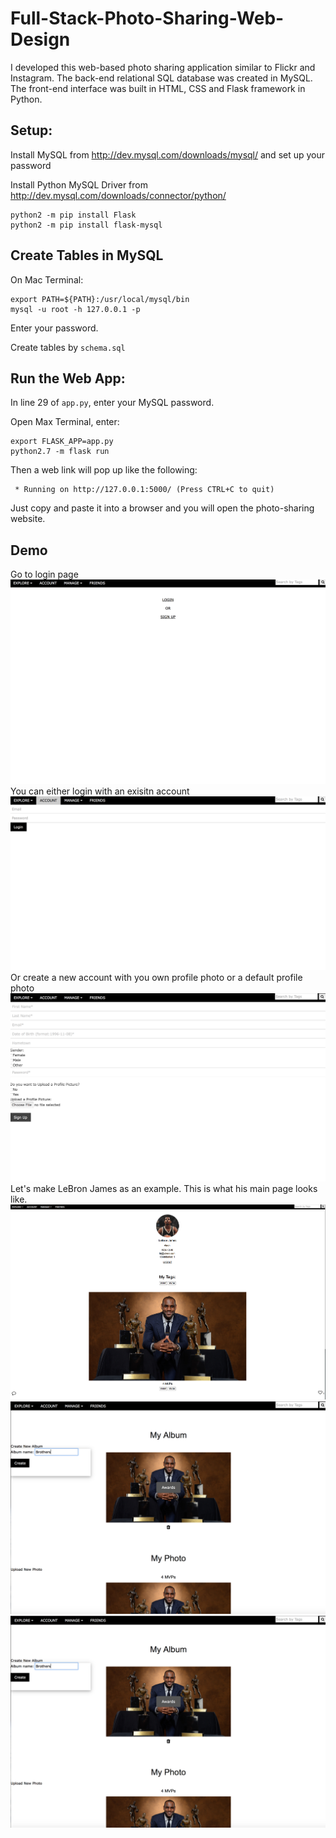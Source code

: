 # Full-Stack-Photo-Sharing-Web-Design

I developed this web-based photo sharing application similar to Flickr and Instagram. The back-end relational SQL database was created in MySQL. The front-end interface was built in HTML, CSS and Flask framework in Python.

## Setup:
Install MySQL from http://dev.mysql.com/downloads/mysql/ and set up your password

Install Python MySQL Driver from http://dev.mysql.com/downloads/connector/python/ 
```
python2 -m pip install Flask
python2 -m pip install flask-mysql
```

## Create Tables in MySQL 
On Mac Terminal:
```
export PATH=${PATH}:/usr/local/mysql/bin
mysql -u root -h 127.0.0.1 -p
```
Enter your password.

Create tables by `schema.sql`

## Run the Web App:
In line 29 of `app.py`, enter your MySQL password. 

Open Max Terminal, enter:
```
export FLASK_APP=app.py
python2.7 -m flask run
```
Then a web link will pop up like the following: 
```
 * Running on http://127.0.0.1:5000/ (Press CTRL+C to quit)
 ```
Just copy and paste it into a browser and you will open the photo-sharing website.

## Demo

Go to login page
<img src="https://github.com/ziranmin/Full-Stack-Photo-Sharing-Web-Design/blob/main/demo_screenshots/1.png"/>
You can either login with an exisitn account
<img src="https://github.com/ziranmin/Full-Stack-Photo-Sharing-Web-Design/blob/main/demo_screenshots/2.png"/>
Or create a new account with you own profile photo or a default profile photo
<img src="https://github.com/ziranmin/Full-Stack-Photo-Sharing-Web-Design/blob/main/demo_screenshots/3.png"/>
Let's make LeBron James as an example. This is what his main page looks like.
<img src="https://github.com/ziranmin/Full-Stack-Photo-Sharing-Web-Design/blob/main/demo_screenshots/4.png"/>
<img src="https://github.com/ziranmin/Full-Stack-Photo-Sharing-Web-Design/blob/main/demo_screenshots/5.png"/>
<img src="https://github.com/ziranmin/Full-Stack-Photo-Sharing-Web-Design/blob/main/demo_screenshots/5.png"/>

